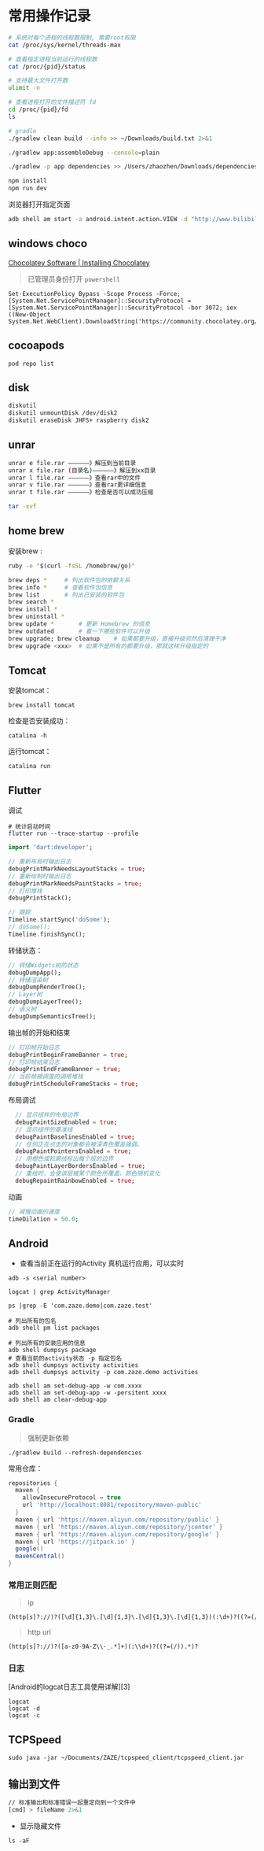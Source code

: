 # 常用操作记录

```bash
# 系统对每个进程的线程数限制, 需要root权限
cat /proc/sys/kernel/threads-max

# 查看指定进程当前运行的线程数
cat /proc/{pid}/status

# 支持最大文件打开数
ulimit -n

# 查看进程打开的文件描述符 fd
cd /proc/{pid}/fd
ls

# gradle
./gradlew clean build --info >> ~/Downloads/build.txt 2>&1

./gradlew app:assembleDebug --console=plain

./gradlew -p app dependencies >> /Users/zhaozhen/Downloads/dependencies.txt

npm install
npm run dev
```

浏览器打开指定页面

```bash
adb shell am start -a android.intent.action.VIEW -d "http://www.bilibili.com"
```

## windows choco 

[Chocolatey Software | Installing Chocolatey](https://chocolatey.org/install)

> 已管理员身份打开 `powershell`

```shell
Set-ExecutionPolicy Bypass -Scope Process -Force; [System.Net.ServicePointManager]::SecurityProtocol = [System.Net.ServicePointManager]::SecurityProtocol -bor 3072; iex ((New-Object System.Net.WebClient).DownloadString('https://community.chocolatey.org/install.ps1'))
```





## cocoapods

```
pod repo list
```


## disk

```bash
diskutil
diskutil unmountDisk /dev/disk2
diskutil eraseDisk JHFS+ raspberry disk2
```

## unrar

```bash
unrar e file.rar ——————》解压到当前目录
unrar x file.rar (目录名)——————》解压到xx目录
unrar l file.rar ——————》查看rar中的文件
unrar v file.rar ——————》查看rar更详细信息
unrar t file.rar ——————》检查是否可以成功压缩

tar -xvf
```

## home brew

安装brew :

```bash
ruby -e "$(curl -fsSL /homebrew/go)"
```

```bash
brew deps *		# 列出软件包的依赖关系
brew info *		# 查看软件包信息
brew list		# 列出已安装的软件包
brew search *
brew install *
brew uninstall *
brew update	*		# 更新 Homebrew 的信息
brew outdated		# 看一下哪些软件可以升级
brew upgrade; brew cleanup    # 如果都要升级，直接升级完然后清理干净
brew upgrade <xxx>	# 如果不是所有的都要升级，那就这样升级指定的

```

## Tomcat

安装tomcat：

    brew install tomcat

检查是否安装成功：

    catalina -h

运行tomcat：

    catalina run

## Flutter

调试

```shell
# 统计启动时间
flutter run --trace-startup --profile
```

```dart
import 'dart:developer';

// 重新布局时输出日志
debugPrintMarkNeedsLayoutStacks = true;
// 重新绘制时输出日志
debugPrintMarkNeedsPaintStacks = true;
// 打印堆栈
debugPrintStack();

// 跟踪
Timeline.startSync('doSome');
// doSome();
Timeline.finishSync();
```

转储状态：

```dart
// 转储Widgets树的状态
debugDumpApp();
// 转储渲染树
debugDumpRenderTree();
// Layer树
debugDumpLayerTree();
// 语义树
debugDumpSemanticsTree();
```

输出帧的开始和结束

```dart
// 打印帧开始日志
debugPrintBeginFrameBanner = true;
// 打印帧结束日志
debugPrintEndFrameBanner = true;
// 当前帧被调度的调用堆栈
debugPrintScheduleFrameStacks = true;
```

布局调试

```dart
  // 显示组件的布局边界
  debugPaintSizeEnabled = true;
  // 显示组件的基准线
  debugPaintBaselinesEnabled = true;
  // 任何正在点击的对象都会被深青色覆盖强调。
  debugPaintPointersEnabled = true;
  // 用橙色或轮廓线标出每个层的边界
  debugPaintLayerBordersEnabled = true;
  // 重绘时，会使该层被某个颜色所覆盖，颜色随机变化
  debugRepaintRainbowEnabled = true;
```

动画

```dart
// 减慢动画的速度
timeDilation = 50.0;
```

## Android

*   查看当前正在运行的Activity
    真机运行应用，可以实时

<!---->

```shell
adb -s <serial number>

logcat | grep ActivityManager

ps |grep -E 'com.zaze.demo|com.zaze.test'

# 列出所有的包名
adb shell pm list packages

# 列出所有的安装应用的信息
adb shell dumpsys package 
# 查看当前的activity状态 -p 指定包名
adb shell dumpsys activity activities
adb shell dumpsys activity -p com.zaze.demo activities

adb shell am set-debug-app -w com.xxxx
adb shell am set-debug-app -w -persitent xxxx
adb shell am clear-debug-app
```

### Gradle

> 强制更新依赖

    ./gradlew build --refresh-dependencies

常用仓库：

```groovy
repositories {
  maven {
    allowInsecureProtocol = true
    url 'http://localhost:8081/repository/maven-public'
  }
  maven { url 'https://maven.aliyun.com/repository/public' }
  maven { url 'https://maven.aliyun.com/repository/jcenter' }
  maven { url 'https://maven.aliyun.com/repository/google' }
  maven { url 'https://jitpack.io' }
  google()
  mavenCentral()
}
```

### 常用正则匹配

> ip
```txt
(http[s]?://)?([\d]{1,3}\.[\d]{1,3}\.[\d]{1,3}\.[\d]{1,3})(:\d+)?((?=(/)).*)?
```

> http url

```txt
(http[s]?://)?([a-z0-9A-Z\\-_.*]+)(:\\d+)?((?=(/)).*)?
```

### 日志

\[Android的logcat日志工具使用详解]\[3]

```
logcat
logcat -d
logcat -c

```

## TCPSpeed

    sudo java -jar ~/Documents/ZAZE/tcpspeed_client/tcpspeed_client.jar

## 输出到文件

```bash
// 标准输出和标准错误一起重定向到一个文件中
[cmd] > fileName 2>&1 
```

*   显示隐藏文件

<!---->

    ls -aF
